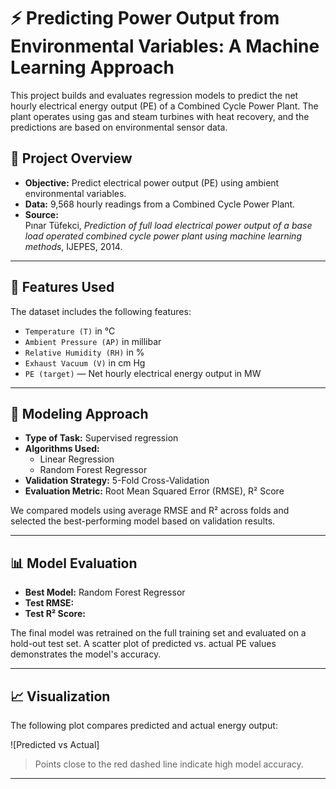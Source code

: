 # ⚡ Predicting Power Output from Environmental Variables: A Machine Learning Approach

This project builds and evaluates regression models to predict the net hourly electrical energy output (PE) of a Combined Cycle Power Plant. The plant operates using gas and steam turbines with heat recovery, and the predictions are based on environmental sensor data.

## 📂 Project Overview

- **Objective:** Predict electrical power output (PE) using ambient environmental variables.
- **Data:** 9,568 hourly readings from a Combined Cycle Power Plant.
- **Source:**  
  Pınar Tüfekci, *Prediction of full load electrical power output of a base load operated combined cycle power plant using machine learning methods*, IJEPES, 2014.

---

## 🔧 Features Used

The dataset includes the following features:

- `Temperature (T)` in °C  
- `Ambient Pressure (AP)` in millibar  
- `Relative Humidity (RH)` in %  
- `Exhaust Vacuum (V)` in cm Hg  
- `PE (target)` — Net hourly electrical energy output in MW

---

## 🧠 Modeling Approach

- **Type of Task:** Supervised regression
- **Algorithms Used:**
  - Linear Regression
  - Random Forest Regressor
- **Validation Strategy:** 5-Fold Cross-Validation
- **Evaluation Metric:** Root Mean Squared Error (RMSE), R² Score

We compared models using average RMSE and R² across folds and selected the best-performing model based on validation results.

---

## 📊 Model Evaluation

- **Best Model:** Random Forest Regressor
- **Test RMSE:** _<your value>_  
- **Test R² Score:** _<your value>_

The final model was retrained on the full training set and evaluated on a hold-out test set. A scatter plot of predicted vs. actual PE values demonstrates the model's accuracy.

---

## 📈 Visualization

The following plot compares predicted and actual energy output:

![Predicted vs Actual]
> Points close to the red dashed line indicate high model accuracy.

---


